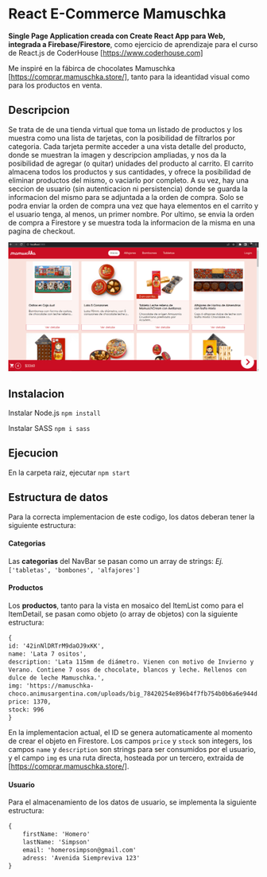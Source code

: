 # React E-Commerce Mamuschka

**Single Page Application creada con Create React App para Web, integrada a Firebase/Firestore**, como ejercicio de aprendizaje para el curso de React.js de CoderHouse [https://www.coderhouse.com]

Me inspiré en la fábirca de chocolates Mamuschka [https://comprar.mamuschka.store/], tanto para la ideantidad visual como para los productos en venta.


## Descripcion

Se trata de de una tienda virtual que toma un listado de productos y los muestra como una lista de tarjetas, con la posibilidad de filtrarlos por categoria.
Cada tarjeta permite acceder a una vista detalle del producto, donde se muestran la imagen y descripcion ampliadas, y nos da la posibilidad de agregar (o quitar) unidades del producto al carrito.
El carrito almacena todos los productos y sus cantidades, y ofrece la posibilidad de eliminar productos del mismo, o vaciarlo por completo.
A su vez, hay una seccion de usuario (sin autenticacion ni persistencia) donde se guarda la informacion del mismo para se adjuntada a la orden de compra.
Solo se podra enviar la orden de compra una vez que haya elementos en el carrito y el usuario tenga, al menos, un primer nombre.
Por ultimo, se envia la orden de compra a Firestore y se muestra toda la informacion de la misma en una pagina de checkout.

![GIF de demostracion](https://github.com/tiansali/react-ecommerce/blob/master/react-ecommerce-demo.gif)


## Instalacion
Instalar Node.js
`npm install`

Instalar SASS
`npm i sass`

## Ejecucion
En la carpeta raiz, ejecutar `npm start`


## Estructura de datos
 Para la correcta implementacion de este codigo, los datos deberan tener la siguiente estructura:

#### Categorias
Las **categorias** del NavBar se pasan como un array de strings:
*Ej.*
`['tabletas', 'bombones', 'alfajores']`

#### Productos
Los **productos**, tanto para la vista en mosaico del ItemList como para el ItemDetail, se pasan como objeto (o array de objetos) con la siguiente estructura:

```
{
id: '42inNlDRTrM9daOJ9xKK',
name: 'Lata 7 ositos',
description: 'Lata 115mm de diámetro. Vienen con motivo de Invierno y Verano. Contiene 7 osos de chocolate, blancos y leche. Rellenos con dulce de leche Mamuschka.',
img: 'https://mamuschka-choco.animusargentina.com/uploads/big_78420254e896b4f7fb754b0b6a6e944d.jpg',
price: 1370,
stock: 996
}
```

En la implementacion actual, el ID se genera automaticamente al momento de crear el objeto en Firestore.
Los campos `price` y `stock` son integers, los campos `name` y `description` son strings para ser consumidos por el usuario, y el campo `img` es una ruta directa, hosteada por un tercero, extraida de [https://comprar.mamuschka.store/].

#### Usuario
Para el almacenamiento de los datos de usuario, se implementa la siguiente estructura:

```
{
    firstName: 'Homero'
    lastName: 'Simpson'
    email: 'homerosimpson@gmail.com'
    adress: 'Avenida Siempreviva 123'
}
```